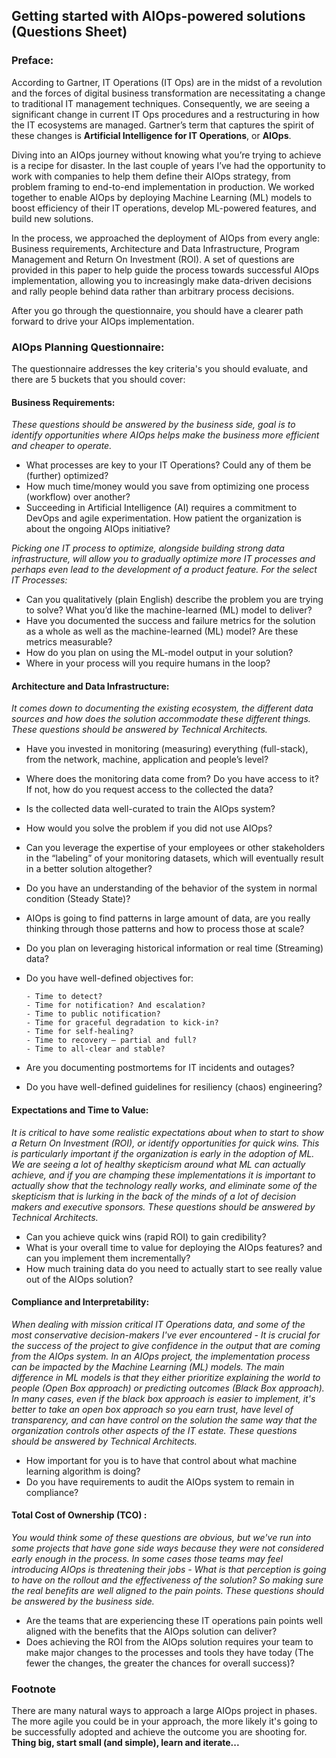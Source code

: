 ## Getting started with AIOps-powered solutions (Questions Sheet)

### Preface:
    
   According to Gartner, IT Operations (IT Ops) are in the midst of a revolution and the forces of digital business transformation are necessitating a change to traditional IT management techniques. Consequently, we are seeing a significant change in current IT Ops procedures and a restructuring in how the IT ecosystems are managed. Gartner’s term that captures the spirit of these changes is **Artificial Intelligence for IT Operations**, or **AIOps**. 
   
   Diving into an AIOps journey without knowing what you’re trying to achieve is a recipe for disaster. In the last couple of years I’ve had the opportunity to work with companies to help them define their AIOps strategy, from problem framing to end-to-end implementation in production. We worked together to enable AIOps by deploying Machine Learning (ML) models to boost efficiency of their IT operations, develop ML-powered features, and build new solutions.

   In the process, we approached the deployment of AIOps from every angle: Business requirements, Architecture and Data Infrastructure, Program Management and Return On Investment (ROI). A set of questions are provided in this paper to help guide the process towards successful AIOps implementation, allowing you to increasingly make data-driven decisions and rally people behind data rather than arbitrary process decisions. 

After you go through the questionnaire, you should have a clearer path forward to drive your AIOps implementation.

### AIOps Planning Questionnaire:

The questionnaire addresses the key criteria's you should evaluate, and there are 5 buckets that you should cover:

#### Business Requirements:

   *These questions should be answered by the business side, goal is to identify opportunities where AIOps helps make the business more efficient and cheaper to operate.*  

* What processes are key to your IT Operations? Could any of them be (further) optimized?
* How much time/money would you save from optimizing one process (workflow) over another?
* Succeeding in Artificial Intelligence (AI) requires a commitment to DevOps and agile experimentation. How patient the organization is about the ongoing AIOps initiative?

*Picking one IT process to optimize, alongside building strong data infrastructure, will allow you to gradually optimize more IT processes and perhaps even lead to the development of a product feature. For the select IT Processes:*

 * Can you qualitatively (plain English) describe the problem you are trying to solve? What you’d like the machine-learned (ML) model to deliver?
 * Have you documented the success and failure metrics for the solution as a whole as well as the machine-learned (ML) model? Are these metrics measurable?
 * How do you plan on using the ML-model output in your solution?
 * Where in your process will you require humans in the loop?
 
#### Architecture and Data Infrastructure: 

   *It comes down to documenting the existing ecosystem, the different data sources and how does the solution accommodate these different things. These questions should be answered by Technical Architects.*
   
  * Have you invested in monitoring (measuring) everything (full-stack), from the network, machine, application and people’s level?
  * Where does the monitoring data come from? Do you have access to it? If not, how do you request access to the collected the data? 
  * Is the collected data well-curated to train the AIOps system?
  * How would you solve the problem if you did not use AIOps?
  * Can you leverage the expertise of your employees or other stakeholders in the “labeling” of your monitoring datasets, which will eventually result in a better solution altogether?
  * Do you have an understanding of the behavior of the system in normal condition (Steady State)?
  * AIOps is going to find patterns in large amount of data, are you really thinking through those patterns and how to process those at scale?
  * Do you plan on leveraging historical information or real time (Streaming) data?
  * Do you have well-defined objectives for:
        
        - Time to detect?
        - Time for notification? And escalation?
        - Time to public notification?
        - Time for graceful degradation to kick-in?
        - Time for self-healing?
        - Time to recovery — partial and full?
        - Time to all-clear and stable?
        
  * Are you documenting postmortems for IT incidents and outages?
  * Do you have well-defined guidelines for resiliency (chaos) engineering?

#### Expectations and Time to Value:

   *It is critical to have some realistic expectations about when to start to show a Return On Investment (ROI), or identify opportunities for quick wins. This is particularly important if the organization is early in the adoption of ML. We are seeing a lot of healthy skepticism around what ML can actually achieve, and if you are champing these implementations it is important to actually show that the technology really works, and eliminate some of the skepticism that is lurking in the back of the minds of a lot of decision makers and executive sponsors. These questions should be answered by Technical Architects.*

  * Can you achieve quick wins (rapid ROI) to gain credibility? 
  * What is your overall time to value for deploying the AIOps features? and can you implement them incrementally? 
  * How much training data do you need to actually start to see really value out of the AIOps solution?

#### Compliance and Interpretability:

   *When dealing with mission critical IT Operations data, and some of the most conservative decision-makers I've ever encountered - It is crucial for the success of the project to give confidence in the output that are coming from the AIOps system. In an AIOps project, the implementation process can be impacted by the Machine Learning (ML) models. The main difference in ML models is that they either prioritize explaining the world to people (Open Box approach) or predicting outcomes (Black Box approach). In many cases, even if the black box approach is easier to implement, it's better to take an open box approach so you earn trust, have level of transparency, and can have control on the solution the same way that the organization controls other aspects of the IT estate. These questions should be answered by Technical Architects.*

  * How important for you is to have that control about what machine learning algorithm is doing?
  * Do you have requirements to audit the AIOps system to remain in compliance?


#### Total Cost of Ownership (TCO) :

   *You would think some of these questions are obvious, but we've run into some projects that have gone side ways because they were not considered early enough in the process. In some cases those teams may feel introducing AIOps is threatening their jobs - What is that perception is going to have on the rollout and the effectiveness of the solution? So making sure the real benefits are well aligned to the pain points. These questions should be answered by the business side.*
   
  * Are the teams that are experiencing these IT operations pain points well aligned with the benefits that the AIOps solution can deliver?   
  * Does achieving the ROI from the AIOps solution requires your team to make major changes to the processes and tools they have today (The fewer the changes, the greater the chances for overall success)?
  
### Footnote

   There are many natural ways to approach a large AIOps project in phases. The more agile you could be in your approach, the more likely it's going to be successfully adopted and achieve the outcome you are shooting for. **Thing big, start small (and simple), learn and iterate...**

